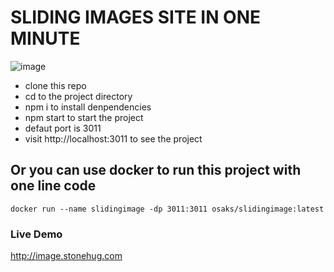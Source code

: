 # SLIDING IMAGES SITE IN ONE MINUTE
![image](https://github.com/geekqq/slidingimages/assets/53326015/ef4188ff-49f0-41f9-927e-f94e780bb96d)

- clone this repo
- cd to the project directory
- npm i to install denpendencies
- npm start to start the project
- defaut port is 3011
- visit http://localhost:3011 to see the project

## Or you can use docker to run this project with one line code

`docker run --name slidingimage -dp 3011:3011 osaks/slidingimage:latest`


### Live Demo
http://image.stonehug.com
